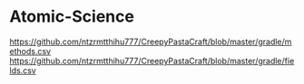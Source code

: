 # Atomic-Science

https://github.com/ntzrmtthihu777/CreepyPastaCraft/blob/master/gradle/methods.csv
https://github.com/ntzrmtthihu777/CreepyPastaCraft/blob/master/gradle/fields.csv